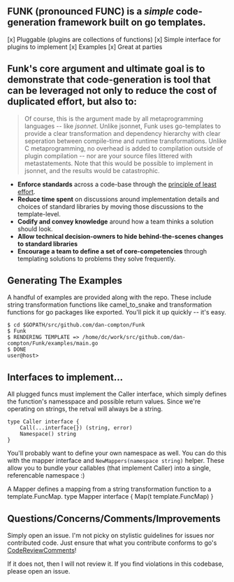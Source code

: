 ## FUNK (pronounced FUNC) is a _simple_ code-generation framework built on go templates.  

[x]  Pluggable (plugins are collections of functions)
[x]  Simple interface for plugins to implement
[x]  Examples
[x]  Great at parties


## Funk's core argument and ultimate goal is to demonstrate that code-generation is tool that can be leveraged not only to reduce the cost of duplicated effort, but also to:

> Of course, this is the argument made by all metaprogramming languages -- like *jsonnet*.  Unlike jsonnet, Funk uses go-templates to provide a clear transformation and 
> dependency hierarchy with clear seperation between compile-time and runtime transformations.  Unlike C metaprogramming, no overhead is added to compilation outside of 
> plugin compilation -- nor are your source files littered with metastatements.  Note that this would be possible to implement in jsonnet, and the results would be catastrophic.

* **Enforce standards** across a code-base through the [principle of least effort](https://en.wikipedia.org/wiki/Principle_of_least_effort).
* **Reduce time spent** on discussions around implementation details and choices of standard libraries by moving those discussions to the template-level.
* **Codify and convey knowledge** around how a team thinks a solution should look.
* **Allow technical decision-owners to hide behind-the-scenes changes to standard libraries**
* **Encourage a team to define a set of core-competencies** through templating solutions to problems they solve frequently.

## Generating The Examples

A handful of examples are provided along with the repo.  These include string transformation functions like camel_to_snake and 
transformation functions for go packages like exported. You'll pick it up quickly -- it's easy. 

```
$ cd $GOPATH/src/github.com/dan-compton/Funk
$ Funk 
$ RENDERING TEMPLATE => /home/dc/work/src/github.com/dan-compton/Funk/examples/main.go
$ DONE
user@host>
```


## Interfaces to implement...

All plugged funcs must implement the Caller interface,
which simply defines the function's namesspace and possible
return values.  Since we're operating on strings, the retval will
always be a string.

```
type Caller interface {
	Call(...interface{}) (string, error)
	Namespace() string
}
```

You'll probably want to define your own namespace as well. 
You can do this with the mapper interface and `NewMappers(namespace string)` helper.
These allow you to bundle your callables (that implement Caller) into a single, referencable
namespace :)

A Mapper defines a mapping from a string transformation function to a template.FuncMap.
type Mapper interface {
	Map(t template.FuncMap)
}

## Questions/Concerns/Comments/Improvements

Simply open an issue.  I'm not picky on stylistic guidelines for issues
nor contributed code.  Just ensure that what you contribute conforms
to go's [CodeReviewComments](https://github.com/golang/go/wiki/CodeReviewComments)!

If it does not, then I will not review it.  If you find violations in this codebase,
please open an issue.
